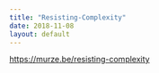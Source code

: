 ```yaml
---
title: "Resisting-Complexity"
date: 2018-11-08
layout: default
---
```


https://murze.be/resisting-complexity
